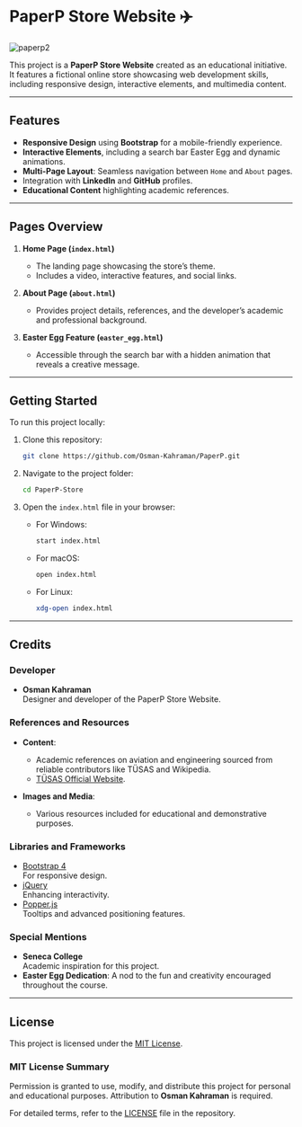 # PaperP Store Website ✈️

![paperp2](https://github.com/user-attachments/assets/fa5eed54-35fc-41ce-abdb-ee2d725df34d)

This project is a **PaperP Store Website** created as an educational initiative. It features a fictional online store showcasing web development skills, including responsive design, interactive elements, and multimedia content.

---

## Features
- **Responsive Design** using **Bootstrap** for a mobile-friendly experience.
- **Interactive Elements**, including a search bar Easter Egg and dynamic animations.
- **Multi-Page Layout**: Seamless navigation between `Home` and `About` pages.
- Integration with **LinkedIn** and **GitHub** profiles.
- **Educational Content** highlighting academic references.

---

## Pages Overview

1. **Home Page (`index.html`)**  
   - The landing page showcasing the store’s theme.  
   - Includes a video, interactive features, and social links.

2. **About Page (`about.html`)**  
   - Provides project details, references, and the developer’s academic and professional background.

3. **Easter Egg Feature (`easter_egg.html`)**  
   - Accessible through the search bar with a hidden animation that reveals a creative message.

---

## Getting Started

To run this project locally:  

1. Clone this repository:  
   ```bash
   git clone https://github.com/Osman-Kahraman/PaperP.git
   ```

2. Navigate to the project folder:  
   ```bash
   cd PaperP-Store
   ```

3. Open the `index.html` file in your browser:  
   - For Windows:  
     ```bash
     start index.html
     ```
   - For macOS:  
     ```bash
     open index.html
     ```
   - For Linux:  
     ```bash
     xdg-open index.html
     ```

---

## Credits

### Developer
- **Osman Kahraman**  
  Designer and developer of the PaperP Store Website.

### References and Resources  
- **Content**:  
  - Academic references on aviation and engineering sourced from reliable contributors like TÜSAS and Wikipedia.  
  - [TÜSAS Official Website](https://www.tusas.com).  

- **Images and Media**:  
  - Various resources included for educational and demonstrative purposes.

### Libraries and Frameworks
- [Bootstrap 4](https://getbootstrap.com/docs/4.0/getting-started/introduction/)  
  For responsive design.  
- [jQuery](https://jquery.com/)  
  Enhancing interactivity.  
- [Popper.js](https://popper.js.org/)  
  Tooltips and advanced positioning features.

### Special Mentions
- **Seneca College**  
  Academic inspiration for this project.  
- **Easter Egg Dedication**: A nod to the fun and creativity encouraged throughout the course.

---

## License  

This project is licensed under the [MIT License](LICENSE).  

### MIT License Summary  
Permission is granted to use, modify, and distribute this project for personal and educational purposes. Attribution to **Osman Kahraman** is required.  

For detailed terms, refer to the [LICENSE](LICENSE) file in the repository.  
